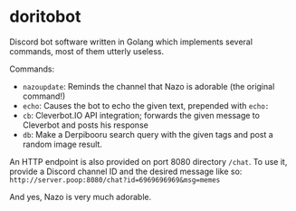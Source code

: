 # doritobot

Discord bot software written in Golang which implements several commands, most of them utterly useless.

Commands:
* `nazoupdate`: Reminds the channel that Nazo is adorable (the original command!)
* `echo`: Causes the bot to echo the given text, prepended with `echo:`
* `cb`: Cleverbot.IO API integration; forwards the given message to Cleverbot and posts his response
* `db`: Make a Derpibooru search query with the given tags and post a random image result.

An HTTP endpoint is also provided on port 8080 directory `/chat`. To use it, provide a Discord channel ID and the desired message like so: `http://server.poop:8080/chat?id=6969696969&msg=memes`

And yes, Nazo is very much adorable.
